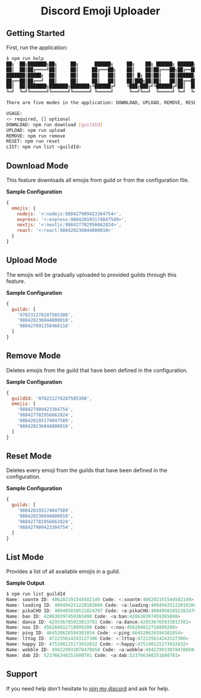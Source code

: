 <h1 align='center'>Discord Emoji Uploader</h1>

## Getting Started
First, run the application:
```bash
$ npm run help
██╗  ██╗███████╗██╗     ██╗      ██████╗     ██╗    ██╗ ██████╗ ██████╗ ██╗     ██████╗ ██╗
██║  ██║██╔════╝██║     ██║     ██╔═══██╗    ██║    ██║██╔═══██╗██╔══██╗██║     ██╔══██╗██║
███████║█████╗  ██║     ██║     ██║   ██║    ██║ █╗ ██║██║   ██║██████╔╝██║     ██║  ██║██║
██╔══██║██╔══╝  ██║     ██║     ██║   ██║    ██║███╗██║██║   ██║██╔══██╗██║     ██║  ██║╚═╝
██║  ██║███████╗███████╗███████╗╚██████╔╝    ╚███╔███╔╝╚██████╔╝██║  ██║███████╗██████╔╝██╗
╚═╝  ╚═╝╚══════╝╚══════╝╚══════╝ ╚═════╝      ╚══╝╚══╝  ╚═════╝ ╚═╝  ╚═╝╚══════╝╚═════╝ ╚═╝

There are five modes in the application: DOWNLOAD, UPLOAD, REMOVE, RESET and LIST.

USAGE:
<> required, [] optional
DOWNLOAD: npm run download [guildId]
UPLOAD: npm run upload
REMOVE: npm run remove
RESET: npm run reset
LIST: npm run list <guildId>
```

## Download Mode
This feature downloads all emojis from guild or from the configuration file.

**Sample Configuration**
```js
{
  emojis: {
    nodejs: '<:nodejs:988427909423304754>',
    express: '<:express:988420193174847589>',
    nextjs: '<:nextjs:988427782956662824>',
    react: '<:react:988420236044800010>'
  }
}
```

## Upload Mode
The emojis will be gradually uploaded to provided guilds through this feature.

**Sample Configuration**
```js
{
  guilds: [
    '978231278287585300',
    '988420236044800010',
    '988427891358466118'
  ]
}
```

## Remove Mode
Deletes emojis from the guild that have been defined in the configuration.

**Sample Configuration**
```js
{
  guildId: '978231278287585300',
  emojis: [
    '988427909423304754',
    '988427782956662824',
    '988420193174847589',
    '988420236044800010',
  ]
}
```

## Reset Mode
Deletes every emoji from the guilds that have been defined in the configuration.

**Sample Configuration**
```js
{
  guilds: [
    '988420193174847589',
    '988420236044800010',
    '988427782956662824',
    '988427909423304754',
  ]
}
```

## List Mode
Provides a list of all available emojis in a guild.

**Sample Output**
```js
$ npm run list guildId
Name: soontm ID: 406202191544582149 Code: <:soontm:406202191544582149>
Name: loading ID: 409494251228102666 Code: <a:loading:409494251228102666>
Name: pikaCHU ID: 409495010522824707 Code: <a:pikaCHU:409495010522824707>
Name: ban ID: 428630397459365898 Code: <a:ban:428630397459365898>
Name: dance ID: 429336765933813781 Code: <a:dance:429336765933813781>
Name: nou ID: 456284812718899200 Code: <:nou:456284812718899200>
Name: ping ID: 464520626594381854 Code: <:ping:464520626594381854>
Name: lttog ID: 472235614243127306 Code: <:lttog:472235614243127306>
Name: happy ID: 475190125173932032 Code: <:happy:475190125173932032>
Name: wobble ID: 494229933078478858 Code: <a:wobble:494229933078478858>
Name: dab ID: 523766340251680781 Code: <a:dab:523766340251680781>
```

## Support
If you need help don't hesitate to [join my discord](https://goodbyepavlyi.eu/go/discord) and ask for help.